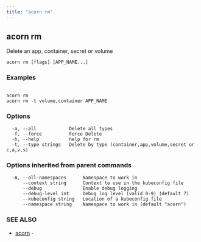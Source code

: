 ```yaml
---
title: "acorn rm"
---
```

## acorn rm

Delete an app, container, secret or volume

```
acorn rm [flags] [APP_NAME...]
```

### Examples

```

acorn rm
acorn rm -t volume,container APP_NAME
```

### Options

```
  -a, --all            Delete all types
  -f, --force          Force Delete
  -h, --help           help for rm
  -t, --type strings   Delete by type (container,app,volume,secret or c,a,v,s)
```

### Options inherited from parent commands

```
  -A, --all-namespaces      Namespace to work in
      --context string      Context to use in the kubeconfig file
      --debug               Enable debug logging
      --debug-level int     Debug log level (valid 0-9) (default 7)
      --kubeconfig string   Location of a kubeconfig file
      --namespace string    Namespace to work in (default "acorn")
```

### SEE ALSO

* [acorn](acorn.md)	 - 

